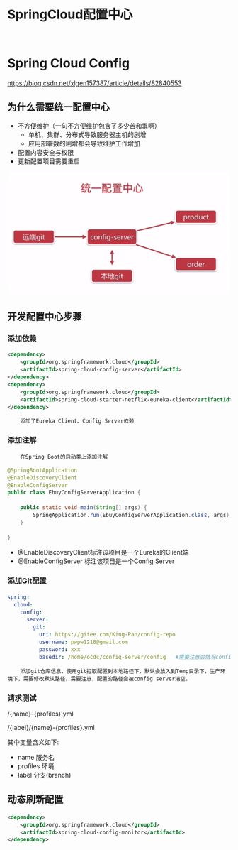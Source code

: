 # SpringCloud配置中心



​		

# Spring Cloud Config

https://blog.csdn.net/xlgen157387/article/details/82840553

## 为什么需要统一配置中心

* 不方便维护（一句不方便维护包含了多少苦和累啊）
  * 单机、集群、分布式导致服务器主机的剧增
  * 应用部署数的剧增都会导致维护工作增加
* 配置内容安全与权限
* 更新配置项目需要重启

![1561044807283](./images/config-server.png)



## 开发配置中心步骤

### 添加依赖

```xml
<dependency>
    <groupId>org.springframework.cloud</groupId>
    <artifactId>spring-cloud-config-server</artifactId>
</dependency>
<dependency>
    <groupId>org.springframework.cloud</groupId>
    <artifactId>spring-cloud-starter-netflix-eureka-client</artifactId>
</dependency>
```

		添加了Eureka Client、Config Server依赖

### 添加注解

		在Spring Boot的启动类上添加注解

```java
@SpringBootApplication
@EnableDiscoveryClient
@EnableConfigServer
public class EbuyConfigServerApplication {

    public static void main(String[] args) {
        SpringApplication.run(EbuyConfigServerApplication.class, args);
    }

}
```

* @EnableDiscoveryClient标注该项目是一个Eureka的Client端
* @EnableConfigServer 标注该项目是一个Config Server

### 添加Git配置

```yml
spring:
  cloud:
    config:
      server:
        git:
          uri: https://gitee.com/King-Pan/config-repo
          username: pwpw1218@gmail.com
          password: xxx
          basedir: /home/ocdc/config-server/config   #需要注意会情况config目录
```

		添加git仓库信息，使用git拉取配置到本地路径下，默认会放入到Temp目录下，生产环境下，需要修改默认路径，需要注意，配置的路径会被config server清空。

 


### 请求测试



/{name}-{profiles}.yml

/{label}/{name}-{profiles}.yml



其中变量含义如下:

* name 服务名
* profiles 环境
* label 分支(branch)



## 动态刷新配置



```xml
<dependency>
    <groupId>org.springframework.cloud</groupId>
    <artifactId>spring-cloud-config-monitor</artifactId>
</dependency>
```

